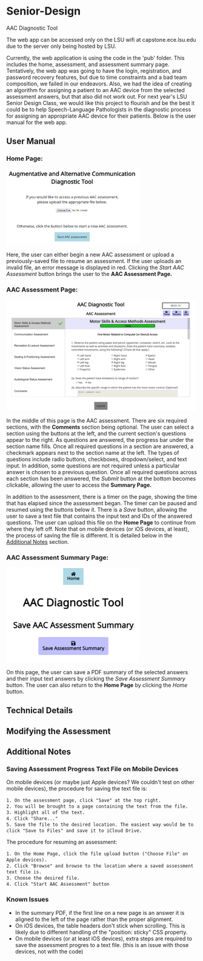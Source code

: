 # Senior-Design
AAC Diagnostic Tool

The web app can be accessed only on the LSU wifi at capstone.ece.lsu.edu due to the server only being hosted by LSU. 

Currently, the web application is using the code in the 'pub' folder. This includes the home, assessment, and assessment summary page. Tentatively, the web app was going to have the login, registration, and password recovery features, but due to time constraints and a bad team composition, we failed in our endeavors. Also, we had the idea of creating an algorithm for assigning a patient to an AAC device from the selected assessment answers, but that also did not work out. For next year's LSU Senior Design Class, we would like this project to flourish and be the best it could be to help Speech-Language Pathologists in the diagnostic process for assigning an appropriate AAC device for their patients. Below is the user manual for the web app. 

## User Manual

### Home Page:
<img src="/images/home.PNG" alt="Home Page" width=350>

Here, the user can either begin a new AAC assessment or upload a previously-saved file to resume an assessment. If the user uploads an invalid file, an error message is displayed in red. Clicking the *Start AAC Assessment* button brings the user to the **AAC Assessment Page.**

### AAC Assessment Page:
<img src="/images/assessment.PNG" alt="Assessment Page" width=500>

In the middle of this page is the AAC assessment. There are six required sections, with the **Comments** section being optional. The user can select a section using the buttons at the left, and the current section's questions appear to the right. As questions are answered, the progress bar under the section name fills. Once all required questions in a section are answered, a checkmark appears next to the section name at the left. The types of questions include radio buttons, checkboxes, dropdown/select, and text input. In addition, some questions are not required unless a particular answer is chosen to a previous question. Once all required questions across each section has been answered, the *Submit* button at the bottom becomes clickable, allowing the user to access the **Summary Page.**

In addition to the assessment, there is a timer on the page, showing the time that has elapsed since the assessment began. The timer can be paused and resumed using the buttons below it. There is a *Save* button, allowing the user to save a text file that contains the input text and IDs of the answered questions. The user can upload this file on the **Home Page** to continue from where they left off. Note that on mobile devices (or iOS devices, at least), the process of saving the file is different. It is detailed below in the [Additional Notes](#additional-notes) section.

### AAC Assessment Summary Page:
<img src="/images/summary.PNG" alt="Summary Page" width=350>

On this page, the user can save a PDF summary of the selected answers and their input text answers by clicking the *Save Assessment Summary* button. The user can also return to the **Home Page** by clicking the *Home* button.

## Technical Details

## Modifying the Assessment

## Additional Notes
### Saving Assessment Progress Text File on Mobile Devices
On mobile devices (or maybe just Apple devices? We couldn't test on other mobile devices), the procedure for saving the text file is:
    
    1. On the assessment page, click "Save" at the top right.
    2. You will be brought to a page containing the text from the file.
    3. Highlight all of the text.
    4. Click "Share..."
    5. Save the file to the desired location. The easiest way would be to click "Save to Files" and save it to iCloud Drive.

The procedure for resuming an assessment:

	1. On the Home Page, click the file upload button ("Choose File" on Apple devices). 
	2. Click "Browse" and browse to the location where a saved assessment text file is. 
	3. Choose the desired file. 
	4. Click "Start AAC Assessment" button

### Known Issues
* In the summary PDF, if the first line on a new page is an answer it is aligned to the left of the page rather than the proper alignment.
* On iOS devices, the table headers don't stick when scrolling. This is likely due to different handling of the "position: sticky" CSS property.
* On mobile devices (or at least iOS devices), extra steps are required to save the assessment progres to a text file. (this is an issue with those devices, not with the code)
	
